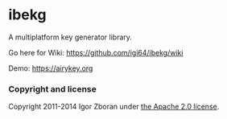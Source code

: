 ibekg
=====

A multiplatform key generator library.

Go here for Wiki:
https://github.com/igi64/ibekg/wiki

Demo:
https://airykey.org

### Copyright and license

Copyright 2011-2014 Igor Zboran under [the Apache 2.0 license](LICENSE).
